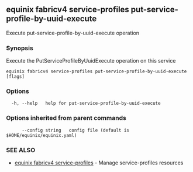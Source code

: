 ## equinix fabricv4 service-profiles put-service-profile-by-uuid-execute

Execute put-service-profile-by-uuid-execute operation

### Synopsis

Execute the PutServiceProfileByUuidExecute operation on this service

```
equinix fabricv4 service-profiles put-service-profile-by-uuid-execute [flags]
```

### Options

```
  -h, --help   help for put-service-profile-by-uuid-execute
```

### Options inherited from parent commands

```
      --config string   config file (default is $HOME/equinix/equinix.yaml)
```

### SEE ALSO

* [equinix fabricv4 service-profiles](equinix_fabricv4_service-profiles.md)	 - Manage service-profiles resources

